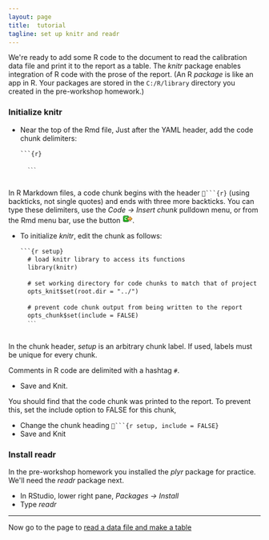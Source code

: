 ```yaml
---
layout: page
title:  tutorial
tagline: set up knitr and readr
---
```


We're ready to add some R code to the document to read the calibration data file and print it to the report as a table. The *knitr* package enables integration of R code with the prose of the report. (An R *package* is like an app in R. Your packages are stored in the `C:/R/library` directory you created in the pre-workshop homework.)

### Initialize knitr

- Near the top of the Rmd file, Just after the YAML header, add the code chunk delimiters: 

	<pre class="r"><code>```{r}
	
	<code>```</code>
	</code></pre>

In R Markdown files, a code chunk begins with the header ````{r}` (using backticks, not single quotes) and ends with three more backticks. You can type these delimiters, use the *Code -> Insert chunk* pulldown menu, or from the Rmd menu bar, use the button ![insert code chunk icon](../assets/images/insert-code-chunk-icon.png).

- To initialize *knitr*, edit the chunk as follows:  

	<pre class="r"><code>```{r setup}
	# load knitr library to access its functions
	library(knitr) 
	
	# set working directory for code chunks to match that of project
	opts_knit$set(root.dir = "../")
	
	# prevent code chunk output from being written to the report
	opts_chunk$set(include = FALSE)
	<code>```</code>
	</code></pre>

In the chunk header, *setup* is an arbitrary chunk label. If used, labels must be unique for every chunk. 

Comments in R code are delimited with a hashtag `#`. 

 - Save and Knit. 
 
You should find that the code chunk was printed to the report. To prevent this, set the include option to FALSE for this chunk, 
 
 - Change the chunk heading ````{r setup, include = FALSE}`  
 - Save and Knit 
 
### Install readr 

In the pre-workshop homework you installed the *plyr* package for practice. We'll need the *readr* package next. 

- In RStudio, lower right pane, *Packages -> Install* 
- Type *readr* 

--- 
Now go to the page to [read a data file and make a table](read-data-make-table.html)










